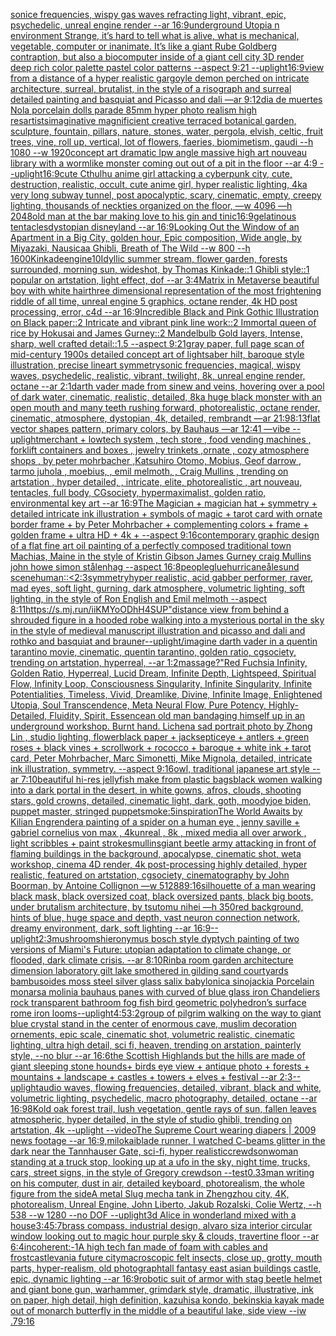 [sonice frequencies, wispy gas waves refracting light, vibrant, epic, psychedelic, unreal engine render --ar 16:9](https://www.ebank.nz/aiartgenerator?category=sonice%2520frequencies%2C%2520wispy%2520gas%2520waves%2520refracting%2520light%2C%2520vibrant%2C%2520epic%2C%2520psychedelic%2C%2520unreal%2520engine%2520render%2520--ar%252016%3A9)[underground Utopia n environment  Strange,  it’s hard to tell what is alive, what is mechanical, vegetable, computer or inanimate. It’s like a giant Rube Goldberg contraption, but also a biocomputer inside of a giant cell city 3D render deep rich color palette pastel color patterns --aspect 9:21 --uplight](https://www.ebank.nz/aiartgenerator?category=underground%2520Utopia%2520n%2520environment%2520%2520Strange%2C%2520%2520it%E2%80%99s%2520hard%2520to%2520tell%2520what%2520is%2520alive%2C%2520what%2520is%2520mechanical%2C%2520vegetable%2C%2520computer%2520or%2520inanimate.%2520It%E2%80%99s%2520like%2520a%2520giant%2520Rube%2520Goldberg%2520contraption%2C%2520but%2520also%2520a%2520biocomputer%2520inside%2520of%2520a%2520giant%2520cell%2520city%25203D%2520render%2520deep%2520rich%2520color%2520palette%2520pastel%2520color%2520patterns%2520--aspect%25209%3A21%2520--uplight)[16:9](https://www.ebank.nz/aiartgenerator?category=16%3A9)[view from a distance of a hyper realistic gargoyle demon perched on intricate architecture, surreal, brutalist, in the style of a risograph and surreal detailed painting and basquiat and Picasso and dali —ar 9:12](https://www.ebank.nz/aiartgenerator?category=view%2520from%2520a%2520distance%2520of%2520a%2520hyper%2520realistic%2520gargoyle%2520demon%2520perched%2520on%2520intricate%2520architecture%2C%2520surreal%2C%2520brutalist%2C%2520in%2520the%2520style%2520of%2520a%2520risograph%2520and%2520surreal%2520detailed%2520painting%2520and%2520basquiat%2520and%2520Picasso%2520and%2520dali%2520%E2%80%94ar%25209%3A12)[dia de muertes Nola porcelain dolls parade 85mm hyper photo realism high res](https://www.ebank.nz/aiartgenerator?category=dia%2520de%2520muertes%2520Nola%2520porcelain%2520dolls%2520parade%252085mm%2520hyper%2520photo%2520realism%2520high%2520res)[artists](https://www.ebank.nz/aiartgenerator?category=artists)[imaginative magnificient creative terraced botanical garden, sculpture, fountain, pillars, nature, stones, water, pergola, elvish, celtic, fruit trees, vine, roll up, vertical, lot of flowers, faeries, biomimetism, gaudi --h 1080 --w 1920](https://www.ebank.nz/aiartgenerator?category=imaginative%2520magnificient%2520creative%2520terraced%2520botanical%2520garden%2C%2520sculpture%2C%2520fountain%2C%2520pillars%2C%2520nature%2C%2520stones%2C%2520water%2C%2520pergola%2C%2520elvish%2C%2520celtic%2C%2520fruit%2520trees%2C%2520vine%2C%2520roll%2520up%2C%2520vertical%2C%2520lot%2520of%2520flowers%2C%2520faeries%2C%2520biomimetism%2C%2520gaudi%2520--h%25201080%2520--w%25201920)[concept art dramatic lpw angle massive high art nouveau library with a wormlike monster coming out out of a pit in the floor --ar 4:9 --uplight](https://www.ebank.nz/aiartgenerator?category=concept%2520art%2520dramatic%2520lpw%2520angle%2520massive%2520high%2520art%2520nouveau%2520library%2520with%2520a%2520wormlike%2520monster%2520coming%2520out%2520out%2520of%2520a%2520pit%2520in%2520the%2520floor%2520--ar%25204%3A9%2520--uplight)[16:9](https://www.ebank.nz/aiartgenerator?category=16%3A9)[cute Cthulhu anime girl attacking a cyberpunk city, cute, destruction, realistic, occult, cute anime girl, hyper realistic lighting, 4k](https://www.ebank.nz/aiartgenerator?category=cute%2520Cthulhu%2520anime%2520girl%2520attacking%2520a%2520cyberpunk%2520city%2C%2520cute%2C%2520destruction%2C%2520realistic%2C%2520occult%2C%2520cute%2520anime%2520girl%2C%2520hyper%2520realistic%2520lighting%2C%25204k)[a very long subway tunnel, post apocalyptic, scary, cinematic, empty, creepy lighting, thousands of neckties organized on the floor, —w 4096 —h 2048](https://www.ebank.nz/aiartgenerator?category=a%2520very%2520long%2520subway%2520tunnel%2C%2520post%2520apocalyptic%2C%2520scary%2C%2520cinematic%2C%2520empty%2C%2520creepy%2520lighting%2C%2520thousands%2520of%2520neckties%2520organized%2520on%2520the%2520floor%2C%2520%E2%80%94w%25204096%2520%E2%80%94h%25202048)[old man at the bar making love to his gin and tinic](https://www.ebank.nz/aiartgenerator?category=old%2520man%2520at%2520the%2520bar%2520making%2520love%2520to%2520his%2520gin%2520and%2520tinic)[16:9](https://www.ebank.nz/aiartgenerator?category=16%3A9)[gelatinous tentacles](https://www.ebank.nz/aiartgenerator?category=gelatinous%2520tentacles)[dystopian disneyland --ar 16:9](https://www.ebank.nz/aiartgenerator?category=dystopian%2520disneyland%2520--ar%252016%3A9)[Looking Out the Window of an Apartment in a Big City, golden hour, Epic composition, Wide angle, by Miyazaki, Nausicaa Ghibli, Breath of The Wild --w 800 --h 1600](https://www.ebank.nz/aiartgenerator?category=Looking%2520Out%2520the%2520Window%2520of%2520an%2520Apartment%2520in%2520a%2520Big%2520City%2C%2520golden%2520hour%2C%2520Epic%2520composition%2C%2520Wide%2520angle%2C%2520by%2520Miyazaki%2C%2520Nausicaa%2520Ghibli%2C%2520Breath%2520of%2520The%2520Wild%2520--w%2520800%2520--h%25201600)[Kinkade](https://www.ebank.nz/aiartgenerator?category=Kinkade)[engine](https://www.ebank.nz/aiartgenerator?category=engine)[10](https://www.ebank.nz/aiartgenerator?category=10)[Idyllic summer stream, flower garden, forests surrounded, morning sun, wideshot, by Thomas Kinkade::1 Ghibli style::1 popular on artstation, light effect, dof --ar 3:4](https://www.ebank.nz/aiartgenerator?category=Idyllic%2520summer%2520stream%2C%2520flower%2520garden%2C%2520forests%2520surrounded%2C%2520morning%2520sun%2C%2520wideshot%2C%2520by%2520Thomas%2520Kinkade%3A%3A1%2520Ghibli%2520style%3A%3A1%2520popular%2520on%2520artstation%2C%2520light%2520effect%2C%2520dof%2520--ar%25203%3A4)[Matrix in Metaverse beautiful boy with white hair](https://www.ebank.nz/aiartgenerator?category=Matrix%2520in%2520Metaverse%2520beautiful%2520boy%2520with%2520white%2520hair)[three dimensional representation of the most frightening riddle of all time, unreal engine 5 graphics, octane render, 4k HD post processing, error, c4d --ar 16:9](https://www.ebank.nz/aiartgenerator?category=three%2520dimensional%2520representation%2520of%2520the%2520most%2520frightening%2520riddle%2520of%2520all%2520time%2C%2520unreal%2520engine%25205%2520graphics%2C%2520octane%2520render%2C%25204k%2520HD%2520post%2520processing%2C%2520error%2C%2520c4d%2520--ar%252016%3A9)[Incredible Black and Pink Gothic Illustration on Black paper::2 Intricate and vibrant pink line work::2 Immortal queen of rice by Hokusai and James Gurney::2 Mandelbulb Gold layers, Intense, sharp, well crafted detail::1.5 --aspect 9:21](https://www.ebank.nz/aiartgenerator?category=Incredible%2520Black%2520and%2520Pink%2520Gothic%2520Illustration%2520on%2520Black%2520paper%3A%3A2%2520Intricate%2520and%2520vibrant%2520pink%2520line%2520work%3A%3A2%2520Immortal%2520queen%2520of%2520rice%2520by%2520Hokusai%2520and%2520James%2520Gurney%3A%3A2%2520Mandelbulb%2520Gold%2520layers%2C%2520Intense%2C%2520sharp%2C%2520well%2520crafted%2520detail%3A%3A1.5%2520--aspect%25209%3A21)[gray paper, full page scan of mid-century 1900s detailed concept art of lightsaber hilt, baroque style illustration, precise lineart symmetry](https://www.ebank.nz/aiartgenerator?category=gray%2520paper%2C%2520full%2520page%2520scan%2520of%2520mid-century%25201900s%2520detailed%2520concept%2520art%2520of%2520lightsaber%2520hilt%2C%2520baroque%2520style%2520illustration%2C%2520precise%2520lineart%2520symmetry)[sonic frequencies, magical, wispy waves, psychedelic, realistic, vibrant, twilight, 8k, unreal engine render, octane --ar 2:1](https://www.ebank.nz/aiartgenerator?category=sonic%2520frequencies%2C%2520magical%2C%2520wispy%2520waves%2C%2520psychedelic%2C%2520realistic%2C%2520vibrant%2C%2520twilight%2C%25208k%2C%2520unreal%2520engine%2520render%2C%2520octane%2520--ar%25202%3A1)[darth vader made from sinew and veins, hovering over a pool of dark water, cinematic, realistic, detailed, 8k](https://www.ebank.nz/aiartgenerator?category=darth%2520vader%2520made%2520from%2520sinew%2520and%2520veins%2C%2520hovering%2520over%2520a%2520pool%2520of%2520dark%2520water%2C%2520cinematic%2C%2520realistic%2C%2520detailed%2C%25208k)[a huge black monster with an open mouth and many teeth rushing forward, photorealistic, octane render, cinematic, atmosphere, dystopian, 4k, detailed, rembrandt —ar 21:9](https://www.ebank.nz/aiartgenerator?category=a%2520huge%2520black%2520monster%2520with%2520an%2520open%2520mouth%2520and%2520many%2520teeth%2520rushing%2520forward%2C%2520photorealistic%2C%2520octane%2520render%2C%2520cinematic%2C%2520atmosphere%2C%2520dystopian%2C%25204k%2C%2520detailed%2C%2520rembrandt%2520%E2%80%94ar%252021%3A9)[8:13](https://www.ebank.nz/aiartgenerator?category=8%3A13)[flat vector shapes pattern, primary colors, by Bauhaus —ar 12:41 —vibe --uplight](https://www.ebank.nz/aiartgenerator?category=flat%2520vector%2520shapes%2520pattern%2C%2520primary%2520colors%2C%2520by%2520Bauhaus%2520%E2%80%94ar%252012%3A41%2520%E2%80%94vibe%2520--uplight)[merchant + lowtech system , tech store , food vending machines , forklift containers and boxes , jewelry trinkets ,ornate , cozy atmosphere shops , by peter mohrbacher ,Katsuhiro Otomo, Mobius, Geof darrow   , tarmo juhola , moebius, , emil melmoth, , Craig Mullins , trending on artstation , hyper detailed, , intricate, elite, photorealistic , art nouveau, tentacles, full body, CGsociety, hypermaximalist, golden ratio, environmental key art --ar 16:9](https://www.ebank.nz/aiartgenerator?category=merchant%2520%2B%2520lowtech%2520system%2520%2C%2520tech%2520store%2520%2C%2520food%2520vending%2520machines%2520%2C%2520forklift%2520containers%2520and%2520boxes%2520%2C%2520jewelry%2520trinkets%2520%2Cornate%2520%2C%2520cozy%2520atmosphere%2520shops%2520%2C%2520by%2520peter%2520mohrbacher%2520%2CKatsuhiro%2520Otomo%2C%2520Mobius%2C%2520Geof%2520darrow%2520%2520%2520%2C%2520tarmo%2520juhola%2520%2C%2520moebius%2C%2520%2C%2520emil%2520melmoth%2C%2520%2C%2520Craig%2520Mullins%2520%2C%2520trending%2520on%2520artstation%2520%2C%2520hyper%2520detailed%2C%2520%2C%2520intricate%2C%2520elite%2C%2520photorealistic%2520%2C%2520art%2520nouveau%2C%2520tentacles%2C%2520full%2520body%2C%2520CGsociety%2C%2520hypermaximalist%2C%2520golden%2520ratio%2C%2520environmental%2520key%2520art%2520--ar%252016%3A9)[The Magician + magician hat + symmetry + detailed intricate ink illustration + symbols of magic + tarot card with ornate border frame + by Peter Mohrbacher + complementing colors + frame + golden frame + ultra HD + 4k + --aspect 9:16](https://www.ebank.nz/aiartgenerator?category=The%2520Magician%2520%2B%2520magician%2520hat%2520%2B%2520symmetry%2520%2B%2520detailed%2520intricate%2520ink%2520illustration%2520%2B%2520symbols%2520of%2520magic%2520%2B%2520tarot%2520card%2520with%2520ornate%2520border%2520frame%2520%2B%2520by%2520Peter%2520Mohrbacher%2520%2B%2520complementing%2520colors%2520%2B%2520frame%2520%2B%2520golden%2520frame%2520%2B%2520ultra%2520HD%2520%2B%25204k%2520%2B%2520--aspect%25209%3A16)[contemporary graphic design of a flat fine art oil painting of a perfectly composed traditional town Machias, Maine in the style of Kristin Gibson James Gurney craig Mullins john howe simon stålenhag --aspect 16:8](https://www.ebank.nz/aiartgenerator?category=contemporary%2520graphic%2520design%2520of%2520a%2520flat%2520fine%2520art%2520oil%2520painting%2520of%2520a%2520perfectly%2520composed%2520traditional%2520town%2520Machias%2C%2520Maine%2520in%2520the%2520style%2520of%2520Kristin%2520Gibson%2520James%2520Gurney%2520craig%2520Mullins%2520john%2520howe%2520simon%2520st%C3%A5lenhag%2520--aspect%252016%3A8)[people](https://www.ebank.nz/aiartgenerator?category=people)[glue](https://www.ebank.nz/aiartgenerator?category=glue)[hurricane](https://www.ebank.nz/aiartgenerator?category=hurricane)[ålesund scene](https://www.ebank.nz/aiartgenerator?category=%C3%A5lesund%2520scene)[human](https://www.ebank.nz/aiartgenerator?category=human)[::](https://www.ebank.nz/aiartgenerator?category=%3A%3A)[<2:3](https://www.ebank.nz/aiartgenerator?category=%3C2%3A3)[symmetry](https://www.ebank.nz/aiartgenerator?category=symmetry)[hyper realistic, acid gabber performer, raver, mad eyes, soft light, gurning, dark atmosphere, volumetric lighting, soft lighting, in the style of Ron English and Emil melmoth --aspect 8:11](https://www.ebank.nz/aiartgenerator?category=hyper%2520realistic%2C%2520acid%2520gabber%2520performer%2C%2520raver%2C%2520mad%2520eyes%2C%2520soft%2520light%2C%2520gurning%2C%2520dark%2520atmosphere%2C%2520volumetric%2520lighting%2C%2520soft%2520lighting%2C%2520in%2520the%2520style%2520of%2520Ron%2520English%2520and%2520Emil%2520melmoth%2520--aspect%25208%3A11)[<https://s.mj.run/iiKMYoODhH4>](https://www.ebank.nz/aiartgenerator?category=%3Chttps%3A//s.mj.run/iiKMYoODhH4%3E)[SUP"](https://www.ebank.nz/aiartgenerator?category=SUP%22)[distance view from behind a shrouded figure in a hooded robe walking into a mysterious portal in the sky in the style of medieval manuscript illustration and picasso and dali and rothko and basquiat and brauner](https://www.ebank.nz/aiartgenerator?category=distance%2520view%2520from%2520behind%2520a%2520shrouded%2520figure%2520in%2520a%2520hooded%2520robe%2520walking%2520into%2520a%2520mysterious%2520portal%2520in%2520the%2520sky%2520in%2520the%2520style%2520of%2520medieval%2520manuscript%2520illustration%2520and%2520picasso%2520and%2520dali%2520and%2520rothko%2520and%2520basquiat%2520and%2520brauner)[--uplight](https://www.ebank.nz/aiartgenerator?category=--uplight)[/imagine darth vader in a quentin tarantino movie, cinematic, quentin tarantino, golden ratio, cgsociety, trending on artstation, hyperreal, --ar 1:2](https://www.ebank.nz/aiartgenerator?category=/imagine%2520darth%2520vader%2520in%2520a%2520quentin%2520tarantino%2520movie%2C%2520cinematic%2C%2520quentin%2520tarantino%2C%2520golden%2520ratio%2C%2520cgsociety%2C%2520trending%2520on%2520artstation%2C%2520hyperreal%2C%2520--ar%25201%3A2)[massage?"](https://www.ebank.nz/aiartgenerator?category=massage%3F%22)[Red Fuchsia Infinity, Golden Ratio, Hyperreal, Lucid Dream, Infinite Depth, Lightspeed, Spiritual Flow, Infinity Loop, Consciousness Singularity, Infinite Singularity, Infinite Potentialities, Timeless, Vivid, Dreamlike, Divine, Infinite Image, Enlightened Utopia, Soul Transcendence, Meta Neural Flow, Pure Potency, Highly-Detailed, Fluidity, Spirit, Essence](https://www.ebank.nz/aiartgenerator?category=Red%2520Fuchsia%2520Infinity%2C%2520Golden%2520Ratio%2C%2520Hyperreal%2C%2520Lucid%2520Dream%2C%2520Infinite%2520Depth%2C%2520Lightspeed%2C%2520Spiritual%2520Flow%2C%2520Infinity%2520Loop%2C%2520Consciousness%2520Singularity%2C%2520Infinite%2520Singularity%2C%2520Infinite%2520Potentialities%2C%2520Timeless%2C%2520Vivid%2C%2520Dreamlike%2C%2520Divine%2C%2520Infinite%2520Image%2C%2520Enlightened%2520Utopia%2C%2520Soul%2520Transcendence%2C%2520Meta%2520Neural%2520Flow%2C%2520Pure%2520Potency%2C%2520Highly-Detailed%2C%2520Fluidity%2C%2520Spirit%2C%2520Essence)[an old man bandaging himself up in an underground workshop. Burnt hand. Lichen](https://www.ebank.nz/aiartgenerator?category=an%2520old%2520man%2520bandaging%2520himself%2520up%2520in%2520an%2520underground%2520workshop.%2520Burnt%2520hand.%2520Lichen)[a sad portrait photo by Zhong Lin , studio lighting, flower](https://www.ebank.nz/aiartgenerator?category=a%2520sad%2520portrait%2520photo%2520by%2520Zhong%2520Lin%2520%2C%2520studio%2520lighting%2C%2520flower)[black paper + jacksepticeye + antlers + green roses + black vines + scrollwork + rococco + baroque + white ink + tarot card, Peter Mohrbacher, Marc Simonetti, Mike Mignola, detailed, intricate ink illustration, symmetry. --aspect 9:16](https://www.ebank.nz/aiartgenerator?category=black%2520paper%2520%2B%2520jacksepticeye%2520%2B%2520antlers%2520%2B%2520green%2520roses%2520%2B%2520black%2520vines%2520%2B%2520scrollwork%2520%2B%2520rococco%2520%2B%2520baroque%2520%2B%2520white%2520ink%2520%2B%2520tarot%2520card%2C%2520Peter%2520Mohrbacher%2C%2520Marc%2520Simonetti%2C%2520Mike%2520Mignola%2C%2520detailed%2C%2520intricate%2520ink%2520illustration%2C%2520symmetry.%2520--aspect%25209%3A16)[owl, traditional japanese art style --ar 7:10](https://www.ebank.nz/aiartgenerator?category=owl%2C%2520traditional%2520japanese%2520art%2520style%2520--ar%25207%3A10)[beautiful hi-res jellyfish make from plastic bags](https://www.ebank.nz/aiartgenerator?category=beautiful%2520hi-res%2520jellyfish%2520make%2520from%2520plastic%2520bags)[black women walking into a dark portal in the desert, in white gowns, afros, clouds, shooting stars, gold crowns, detailed, cinematic light, dark, goth, moody](https://www.ebank.nz/aiartgenerator?category=black%2520women%2520walking%2520into%2520a%2520dark%2520portal%2520in%2520the%2520desert%2C%2520in%2520white%2520gowns%2C%2520afros%2C%2520clouds%2C%2520shooting%2520stars%2C%2520gold%2520crowns%2C%2520detailed%2C%2520cinematic%2520light%2C%2520dark%2C%2520goth%2C%2520moody)[joe biden, puppet master, stringed puppet](https://www.ebank.nz/aiartgenerator?category=joe%2520biden%2C%2520puppet%2520master%2C%2520stringed%2520puppet)[smoke:5](https://www.ebank.nz/aiartgenerator?category=smoke%3A5)[inspiration](https://www.ebank.nz/aiartgenerator?category=inspiration)[The World Awaits by Kilian Eng](https://www.ebank.nz/aiartgenerator?category=The%2520World%2520Awaits%2520by%2520Kilian%2520Eng)[render](https://www.ebank.nz/aiartgenerator?category=render)[a painting of  a spider on a human eye    , jenny saville +  gabriel cornelius von max  , 4kunreal , 8k , mixed media all over arwork , light scribbles + paint strokes](https://www.ebank.nz/aiartgenerator?category=a%2520painting%2520of%2520%2520a%2520spider%2520on%2520a%2520human%2520eye%2520%2520%2520%2520%2C%2520jenny%2520saville%2520%2B%2520%2520gabriel%2520cornelius%2520von%2520max%2520%2520%2C%25204kunreal%2520%2C%25208k%2520%2C%2520mixed%2520media%2520all%2520over%2520arwork%2520%2C%2520light%2520scribbles%2520%2B%2520paint%2520strokes)[mullins](https://www.ebank.nz/aiartgenerator?category=mullins)[giant beetle army attacking in front of flaming buildings in the background, apocalypse, cinematic shot, weta workshop, cinema 4D render, 4k post-processing highly detailed, hyper realistic, featured on artstation, cgsociety, cinematography by John Boorman, by Antoine Collignon —w 512](https://www.ebank.nz/aiartgenerator?category=giant%2520beetle%2520army%2520attacking%2520in%2520front%2520of%2520flaming%2520buildings%2520in%2520the%2520background%2C%2520apocalypse%2C%2520cinematic%2520shot%2C%2520weta%2520workshop%2C%2520cinema%25204D%2520render%2C%25204k%2520post-processing%2520highly%2520detailed%2C%2520hyper%2520realistic%2C%2520featured%2520on%2520artstation%2C%2520cgsociety%2C%2520cinematography%2520by%2520John%2520Boorman%2C%2520by%2520Antoine%2520Collignon%2520%E2%80%94w%2520512)[88](https://www.ebank.nz/aiartgenerator?category=88)[9:16](https://www.ebank.nz/aiartgenerator?category=9%3A16)[silhouette of a man wearing black mask, black oversized coat, black oversized pants, black big boots, under brutalism architecture, by tsutomu nihei —h 350](https://www.ebank.nz/aiartgenerator?category=silhouette%2520of%2520a%2520man%2520wearing%2520black%2520mask%2C%2520black%2520oversized%2520coat%2C%2520black%2520oversized%2520pants%2C%2520black%2520big%2520boots%2C%2520under%2520brutalism%2520architecture%2C%2520by%2520tsutomu%2520nihei%2520%E2%80%94h%2520350)[red background, hints of blue, huge space and depth, vast neuron connection network, dreamy environment, dark, soft lighting --ar 16:9](https://www.ebank.nz/aiartgenerator?category=red%2520background%2C%2520hints%2520of%2520blue%2C%2520huge%2520space%2520and%2520depth%2C%2520vast%2520neuron%2520connection%2520network%2C%2520dreamy%2520environment%2C%2520dark%2C%2520soft%2520lighting%2520--ar%252016%3A9)[--uplight](https://www.ebank.nz/aiartgenerator?category=--uplight)[2:3](https://www.ebank.nz/aiartgenerator?category=2%3A3)[mushrooms](https://www.ebank.nz/aiartgenerator?category=mushrooms)[hieronymus bosch style dyptych painting of two versions of Miami's Future: utopian adaptation to climate change, or flooded, dark climate crisis. --ar 8:10](https://www.ebank.nz/aiartgenerator?category=hieronymus%2520bosch%2520style%2520dyptych%2520painting%2520of%2520two%2520versions%2520of%2520Miami%27s%2520Future%3A%2520utopian%2520adaptation%2520to%2520climate%2520change%2C%2520or%2520flooded%2C%2520dark%2520climate%2520crisis.%2520--ar%25208%3A10)[Rinba room garden architecture dimension laboratory gilt lake smothered in gilding sand courtyards bambusoides moss steel silver glass salix babylonica sinojackia Porcelain monarsa molinia bauhaus panes with curved of blue glass iron Chandeliers rock transparent bathroom fog fish bird geometric polyhedron’s surface rome iron looms](https://www.ebank.nz/aiartgenerator?category=Rinba%2520room%2520garden%2520architecture%2520dimension%2520laboratory%2520gilt%2520lake%2520smothered%2520in%2520gilding%2520sand%2520courtyards%2520bambusoides%2520moss%2520steel%2520silver%2520glass%2520salix%2520babylonica%2520sinojackia%2520Porcelain%2520monarsa%2520molinia%2520bauhaus%2520panes%2520with%2520curved%2520of%2520blue%2520glass%2520iron%2520Chandeliers%2520rock%2520transparent%2520bathroom%2520fog%2520fish%2520bird%2520geometric%2520polyhedron%E2%80%99s%2520surface%2520rome%2520iron%2520looms)[--uplight](https://www.ebank.nz/aiartgenerator?category=--uplight)[4:5](https://www.ebank.nz/aiartgenerator?category=4%3A5)[3:2](https://www.ebank.nz/aiartgenerator?category=3%3A2)[group of pilgrim walking on the way to giant blue crystal stand in the center of enormous cave, muslim decoration ornements, epic scale, cinematic shot, volumetric realistic, cinematic lighting, ultra high detail, sci fi, heaven, trending on arstation, painterly style, --no blur --ar 16:6](https://www.ebank.nz/aiartgenerator?category=group%2520of%2520pilgrim%2520walking%2520on%2520the%2520way%2520to%2520giant%2520blue%2520crystal%2520stand%2520in%2520the%2520center%2520of%2520enormous%2520cave%2C%2520muslim%2520decoration%2520ornements%2C%2520epic%2520scale%2C%2520cinematic%2520shot%2C%2520volumetric%2520realistic%2C%2520cinematic%2520lighting%2C%2520ultra%2520high%2520detail%2C%2520sci%2520fi%2C%2520heaven%2C%2520trending%2520on%2520arstation%2C%2520painterly%2520style%2C%2520--no%2520blur%2520--ar%252016%3A6)[the Scottish Highlands but the hills are made of giant sleeping stone hounds+ birds eye view + antique photo + forests + mountains + landscape + castles + towers + elves + festival --ar 2:3](https://www.ebank.nz/aiartgenerator?category=the%2520Scottish%2520Highlands%2520but%2520the%2520hills%2520are%2520made%2520of%2520giant%2520sleeping%2520stone%2520hounds%2B%2520birds%2520eye%2520view%2520%2B%2520antique%2520photo%2520%2B%2520forests%2520%2B%2520mountains%2520%2B%2520landscape%2520%2B%2520castles%2520%2B%2520towers%2520%2B%2520elves%2520%2B%2520festival%2520--ar%25202%3A3)[--uplight](https://www.ebank.nz/aiartgenerator?category=--uplight)[audio waves, flowing frequencies, detailed, vibrant, black and white, volumetric lighting, psychedelic, macro photography, detailed, octane --ar 16:9](https://www.ebank.nz/aiartgenerator?category=audio%2520waves%2C%2520flowing%2520frequencies%2C%2520detailed%2C%2520vibrant%2C%2520black%2520and%2520white%2C%2520volumetric%2520lighting%2C%2520psychedelic%2C%2520macro%2520photography%2C%2520detailed%2C%2520octane%2520--ar%252016%3A9)[8K](https://www.ebank.nz/aiartgenerator?category=8K)[old oak forest trail, lush vegetation, gentle rays of sun, fallen leaves atmospheric, hyper detailed, in the style of studio ghibli, trending on artstation, 4k --uplight --video](https://www.ebank.nz/aiartgenerator?category=old%2520oak%2520forest%2520trail%2C%2520lush%2520vegetation%2C%2520gentle%2520rays%2520of%2520sun%2C%2520fallen%2520leaves%2520atmospheric%2C%2520hyper%2520detailed%2C%2520in%2520the%2520style%2520of%2520studio%2520ghibli%2C%2520trending%2520on%2520artstation%2C%25204k%2520--uplight%2520--video)[The Supreme Court wearing diapers | 2009 news footage --ar 16:9](https://www.ebank.nz/aiartgenerator?category=The%2520Supreme%2520Court%2520wearing%2520diapers%2520%7C%25202009%2520news%2520footage%2520--ar%252016%3A9)[,milokai](https://www.ebank.nz/aiartgenerator?category=%2Cmilokai)[blade runner, I watched C-beams glitter in the dark near the Tannhauser Gate, sci-fi, hyper realistic](https://www.ebank.nz/aiartgenerator?category=blade%2520runner%2C%2520I%2520watched%2520C-beams%2520glitter%2520in%2520the%2520dark%2520near%2520the%2520Tannhauser%2520Gate%2C%2520sci-fi%2C%2520hyper%2520realistic)[crewdson](https://www.ebank.nz/aiartgenerator?category=crewdson)[woman standing at a truck stop, looking up at a ufo in the sky, night time, trucks, cars, street signs, in the style of Gregory crewdson --test](https://www.ebank.nz/aiartgenerator?category=woman%2520standing%2520at%2520a%2520truck%2520stop%2C%2520looking%2520up%2520at%2520a%2520ufo%2520in%2520the%2520sky%2C%2520night%2520time%2C%2520trucks%2C%2520cars%2C%2520street%2520signs%2C%2520in%2520the%2520style%2520of%2520Gregory%2520crewdson%2520--test)[0.33](https://www.ebank.nz/aiartgenerator?category=0.33)[man writing on his computer, dust in air, detailed keyboard, photorealism, the whole figure from the side](https://www.ebank.nz/aiartgenerator?category=man%2520writing%2520on%2520his%2520computer%2C%2520dust%2520in%2520air%2C%2520detailed%2520keyboard%2C%2520photorealism%2C%2520the%2520whole%2520figure%2520from%2520the%2520side)[A metal Slug mecha tank in Zhengzhou city, 4K, photorealism, Unreal Engine, John Liberto, Jakub Rozalski, Colie Wertz, --h 538 --w 1280 --no DOF --uplight](https://www.ebank.nz/aiartgenerator?category=A%2520metal%2520Slug%2520mecha%2520tank%2520in%2520Zhengzhou%2520city%2C%25204K%2C%2520photorealism%2C%2520Unreal%2520Engine%2C%2520John%2520Liberto%2C%2520Jakub%2520Rozalski%2C%2520Colie%2520Wertz%2C%2520--h%2520538%2520--w%25201280%2520--no%2520DOF%2520--uplight)[3d Alice in wonderland mixed with a house](https://www.ebank.nz/aiartgenerator?category=3d%2520Alice%2520in%2520wonderland%2520mixed%2520with%2520a%2520house)[3:4](https://www.ebank.nz/aiartgenerator?category=3%3A4)[5:7](https://www.ebank.nz/aiartgenerator?category=5%3A7)[brass compass, industrial design, alvaro siza interior circular window looking out to magic hour purple sky & clouds, travertine floor --ar 6:4](https://www.ebank.nz/aiartgenerator?category=brass%2520compass%2C%2520industrial%2520design%2C%2520alvaro%2520siza%2520interior%2520circular%2520window%2520looking%2520out%2520to%2520magic%2520hour%2520purple%2520sky%2520%26%2520clouds%2C%2520travertine%2520floor%2520--ar%25206%3A4)[incoherent:-1](https://www.ebank.nz/aiartgenerator?category=incoherent%3A-1)[A high tech fan made of foam with cables and frost](https://www.ebank.nz/aiartgenerator?category=A%2520high%2520tech%2520fan%2520made%2520of%2520foam%2520with%2520cables%2520and%2520frost)[castlevania future city](https://www.ebank.nz/aiartgenerator?category=castlevania%2520future%2520city)[macroscopic felt insects, close up, grotty, mouth parts, hyper-realism, old photograph](https://www.ebank.nz/aiartgenerator?category=macroscopic%2520felt%2520insects%2C%2520close%2520up%2C%2520grotty%2C%2520mouth%2520parts%2C%2520hyper-realism%2C%2520old%2520photograph)[tall fantasy east asian buildings castle, epic, dynamic lighting --ar 16:9](https://www.ebank.nz/aiartgenerator?category=tall%2520fantasy%2520east%2520asian%2520buildings%2520castle%2C%2520epic%2C%2520dynamic%2520lighting%2520--ar%252016%3A9)[robotic suit of armor with stag beetle helmet and giant bone gun, warhammer, grimdark style, dramatic, illustrative, ink on paper, high detail, high definition, kazuhisa kondo, bekinski](https://www.ebank.nz/aiartgenerator?category=robotic%2520suit%2520of%2520armor%2520with%2520stag%2520beetle%2520helmet%2520and%2520giant%2520bone%2520gun%2C%2520warhammer%2C%2520grimdark%2520style%2C%2520dramatic%2C%2520illustrative%2C%2520ink%2520on%2520paper%2C%2520high%2520detail%2C%2520high%2520definition%2C%2520kazuhisa%2520kondo%2C%2520bekinski)[a kayak made out of monarch butterfly in the middle of a beautiful lake, side view --iw .7](https://www.ebank.nz/aiartgenerator?category=a%2520kayak%2520made%2520out%2520of%2520monarch%2520butterfly%2520in%2520the%2520middle%2520of%2520a%2520beautiful%2520lake%2C%2520side%2520view%2520--iw%2520.7)[9:16](https://www.ebank.nz/aiartgenerator?category=9%3A16)